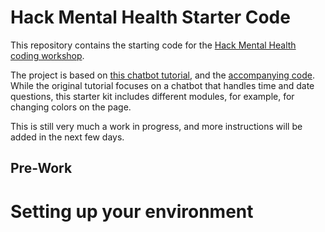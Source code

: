 # Hack Mental Health Starter Code

This repository contains the starting code for the [Hack Mental Health coding
workshop](https://www.hackmentalhealth.care/coding-workshops).

The project is based on [this chatbot
tutorial](https://medium.freecodecamp.org/what-does-it-take-to-build-a-chatbot-lets-find-out-b4d009ea8cfd),
and the [accompanying code](https://github.com/van100j/tibot). While the
original tutorial focuses on a chatbot that handles time and date questions,
this starter kit includes different modules, for example, for changing colors
on the page.

This is still very much a work in progress, and more instructions will be added
in the next few days.

## Pre-Work

# Setting up your environment
